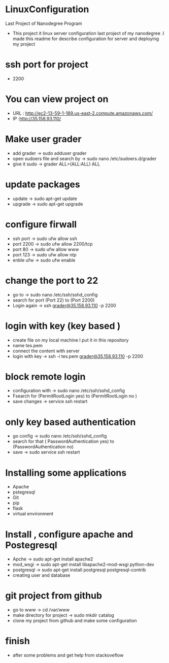 # LinuxConfiguration
Last Project of Nanodegree Program 


- This project it linux server configuration last project of my nanodegree .I made this readme 
  for describe configuration for server and deploying my project 
  
# ssh port for project
 - 2200
# You can view project on 

- URL : http://ec2-13-59-1-189.us-east-2.compute.amazonaws.com/ 
- IP :http://35.158.93.110/ 

# Make user grader 
- add grader  ->  sudo adduser grader
- open sudoers file and search  by -> sudo nano /etc/sudoers.d/grader
- give it sudo                     -> grader ALL=(ALL:ALL) ALL

# update packages 
- update -> sudo apt-get update
- upgrade -> sudo apt-get upgrade

# configure firwall 
- ssh port  -> sudo ufw allow ssh
- port 2200 -> sudo ufw allow 2200/tcp
- port 80   -> sudo ufw allow www
- port 123 -> sudo ufw allow ntp 
- enble ufw -> sudo ufw enable


# change the port to 22  
- go to ->  sudo nano /etc/ssh/sshd_config
- search for  port (Port 22) to (Port 2200)
- Login again -> ssh grader@35.158.93.110 -p 2200

#  login with key (key based )
- create file on my local machine I put it in this repository 
- name tes.pem 
- connect the content with server 
- login with key -> ssh -i tes.pem  grader@35.158.93.110 -p 2200

# block remote login 
- configuration with -> sudo nano /etc/ssh/sshd_config
- Fsearch for  (PermitRootLogin  yes) to (PermitRootLogin  no )
- save changes  -> service ssh restart

#  only key based authentication
- go config  ->  sudo nano /etc/ssh/sshd_config
- search for  that ( PasswordAuthentication yes)  to (PasswordAuthentication no) 
- save -> sudo service ssh restart


# Installing some applications 
- Apache 
- pstegresql
- Git 
- pip 
- flask  
- virtual environment

# Install ,  configure apache and Postegresql  

- Apche -> sudo apt-get install apache2
- mod_wsgi -> sudo apt-get install libapache2-mod-wsgi python-dev
- postgresql -> sudo apt-get install postgresql postgresql-contrib
- creating user and database 

# git project from github 
- go to www -> cd /var/www
- make directory for project ->  sudo mkdir catalog
- clone my project from github and make some configuration 

# finish 
- after some problems and get help from stackoveflow 
